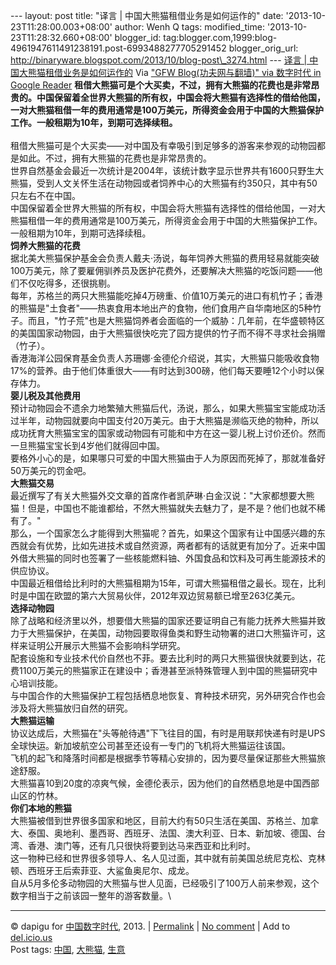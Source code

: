 --- layout: post title: "译言 | 中国大熊猫租借业务是如何运作的" date:
'2013-10-23T11:28:00.003+08:00' author: Wenh Q tags: modified\_time:
'2013-10-23T11:28:32.660+08:00' blogger\_id:
tag:blogger.com,1999:blog-4961947611491238191.post-6993488277705291452
blogger\_orig\_url:
http://binaryware.blogspot.com/2013/10/blog-post\_3274.html ---
[译言 |
中国大熊猫租借业务是如何运作的](http://feedproxy.google.com/~r/chinagfwblog/~3/LovteUugnHE/)
Via ["GFW Blog(功夫网与翻墙)" via 数字时代 in Google
Reader](https://www.blogger.com/blogger.g?blogID=4961947611491238191&pli=1)
**租借大熊猫可是个大买卖，不过，拥有大熊猫的花费也是非常昂贵的。中国保留着全世界大熊猫的所有权，中国会将大熊猫有选择性的借给他国，一对大熊猫租借一年的费用通常是100万美元，所得资金会用于中国的大熊猫保护工作。一般租期为10年，到期可选择续租。**\
[](http://chinadigitaltimes.net/chinese/2013/10/%E8%AF%91%E8%A8%80-%E4%B8%AD%E5%9B%BD%E5%A4%A7%E7%86%8A%E7%8C%AB%E7%A7%9F%E5%80%9F%E4%B8%9A%E5%8A%A1%E6%98%AF%E5%A6%82%E4%BD%95%E8%BF%90%E4%BD%9C%E7%9A%84/22140328_47759/ "22140328_47759")
[](http://chinadigitaltimes.net/chinese/2013/10/%E8%AF%91%E8%A8%80-%E4%B8%AD%E5%9B%BD%E5%A4%A7%E7%86%8A%E7%8C%AB%E7%A7%9F%E5%80%9F%E4%B8%9A%E5%8A%A1%E6%98%AF%E5%A6%82%E4%BD%95%E8%BF%90%E4%BD%9C%E7%9A%84/22140615_28178/ "22140615_28178")
[](http://chinadigitaltimes.net/chinese/2013/10/%E8%AF%91%E8%A8%80-%E4%B8%AD%E5%9B%BD%E5%A4%A7%E7%86%8A%E7%8C%AB%E7%A7%9F%E5%80%9F%E4%B8%9A%E5%8A%A1%E6%98%AF%E5%A6%82%E4%BD%95%E8%BF%90%E4%BD%9C%E7%9A%84/22140828_40723/ "22140828_40723")
[](http://chinadigitaltimes.net/chinese/2013/10/%E8%AF%91%E8%A8%80-%E4%B8%AD%E5%9B%BD%E5%A4%A7%E7%86%8A%E7%8C%AB%E7%A7%9F%E5%80%9F%E4%B8%9A%E5%8A%A1%E6%98%AF%E5%A6%82%E4%BD%95%E8%BF%90%E4%BD%9C%E7%9A%84/22140857_47554/ "22140857_47554")
[](http://chinadigitaltimes.net/chinese/2013/10/%E8%AF%91%E8%A8%80-%E4%B8%AD%E5%9B%BD%E5%A4%A7%E7%86%8A%E7%8C%AB%E7%A7%9F%E5%80%9F%E4%B8%9A%E5%8A%A1%E6%98%AF%E5%A6%82%E4%BD%95%E8%BF%90%E4%BD%9C%E7%9A%84/22140920_15363/ "22140920_15363")
[](http://chinadigitaltimes.net/chinese/2013/10/%E8%AF%91%E8%A8%80-%E4%B8%AD%E5%9B%BD%E5%A4%A7%E7%86%8A%E7%8C%AB%E7%A7%9F%E5%80%9F%E4%B8%9A%E5%8A%A1%E6%98%AF%E5%A6%82%E4%BD%95%E8%BF%90%E4%BD%9C%E7%9A%84/22140947_63146/ "22140947_63146")
[](http://chinadigitaltimes.net/chinese/2013/10/%E8%AF%91%E8%A8%80-%E4%B8%AD%E5%9B%BD%E5%A4%A7%E7%86%8A%E7%8C%AB%E7%A7%9F%E5%80%9F%E4%B8%9A%E5%8A%A1%E6%98%AF%E5%A6%82%E4%BD%95%E8%BF%90%E4%BD%9C%E7%9A%84/22141004_85565/ "22141004_85565")
\
租借大熊猫可是个大买卖——对中国及有幸吸引到足够多的游客来参观的动物园都是如此。不过，拥有大熊猫的花费也是非常昂贵的。\
世界自然基金会最近一次统计是2004年，该统计数字显示世界共有1600只野生大熊猫，受到人文关怀生活在动物园或者饲养中心的大熊猫有约350只，其中有50只左右不在中国。\
中国保留着全世界大熊猫的所有权，中国会将大熊猫有选择性的借给他国，一对大熊猫租借一年的费用通常是100万美元，所得资金会用于中国的大熊猫保护工作。一般租期为10年，到期可选择续租。\
**饲养大熊猫的花费**\
据北美大熊猫保护基金会负责人戴夫·汤说，每年饲养大熊猫的费用轻易就能突破100万美元，除了要雇佣驯养员及医护花费外，还要解决大熊猫的吃饭问题——他们不仅吃得多，还很挑剔。\
每年，苏格兰的两只大熊猫能吃掉4万磅重、价值10万美元的进口有机竹子；香港的熊猫是"土食者"——热衷食用本地出产的食物，他们食用产自华南地区的5种竹子。而且，"竹子荒"也是大熊猫饲养者会面临的一个威胁：几年前，在华盛顿特区的美国国家动物园，由于大熊猫很快吃完了园方提供的竹子而不得不寻求社会捐赠（竹子）。\
香港海洋公园保育基金负责人苏珊娜·金德伦介绍说，其实，大熊猫只能吸收食物17%的营养。由于他们体重很大——有时达到300磅，他们每天要睡12个小时以保存体力。\
**婴儿税及其他费用**\
预计动物园会不遗余力地繁殖大熊猫后代，汤说，那么，如果大熊猫宝宝能成功活过半年，动物园就要向中国支付20万美元。由于大熊猫是濒临灭绝的物种，所以成功抚育大熊猫宝宝的国家或动物园有可能和中方在这一婴儿税上讨价还价。然而一旦熊猫宝宝长到4岁他们就得回中国。\
要格外小心的是，如果哪只可爱的中国大熊猫由于人为原因而死掉了，那就准备好50万美元的罚金吧。\
**大熊猫交易**\
最近撰写了有关大熊猫外交文章的首席作者凯萨琳·白金汉说："大家都想要大熊猫！但是，中国也不能谁都给，不然大熊猫就失去魅力了，是不是？他们也就不稀有了。"\
那么，一个国家怎么才能得到大熊猫呢？首先，如果这个国家有让中国感兴趣的东西就会有优势，比如先进技术或自然资源，两者都有的话就更有加分了。近来中国外借大熊猫的同时也签署了一些核能燃料铀、外国食品和饮料及可再生能源技术的供应协议。\
中国最近租借给比利时的大熊猫租期为15年，可谓大熊猫租借之最长。现在，比利时是中国在欧盟的第六大贸易伙伴，2012年双边贸易额已增至263亿美元。\
**选择动物园**\
除了战略和经济里以外，想要借大熊猫的国家还要证明自己有能力抚养大熊猫并致力于大熊猫保护，在美国，动物园要取得鱼类和野生动物署的进口大熊猫许可，这样来证明公开展示大熊猫不会影响科学研究。\
配套设施和专业技术代价自然也不菲。要去比利时的两只大熊猫很快就要到达，花费1100万美元的熊猫家正在建设中；香港甚至派特殊管理人到中国的熊猫研究中心培训技能。\
与中国合作的大熊猫保护工程包括栖息地恢复、育种技术研究，另外研究合作也会涉及将大熊猫放归自然的研究。\
**大熊猫运输**\
协议达成后，大熊猫在"头等舱待遇"下飞往目的国，有时是用联邦快递有时是UPS全球快运。新加坡航空公司甚至还设有一专门的飞机将大熊猫运往该国。\
飞机的起飞和降落时间都是根据季节等精心安排的，因为要尽量保证那些大熊猫旅途舒服。\
大熊猫喜10到20度的凉爽气候，金德伦表示，因为他们的自然栖息地是中国西部山区的竹林。\
**你们本地的熊猫**\
大熊猫被借到世界很多国家和地区，目前大约有50只生活在美国、苏格兰、加拿大、泰国、奥地利、墨西哥、西班牙、法国、澳大利亚、日本、新加坡、德国、台湾、香港、澳门等，还有几只很快将要到达马来西亚和比利时。\
这一物种已经和世界很多领导人、名人见过面，其中就有前美国总统尼克松、克林顿、西班牙王后索菲亚、大鲨鱼奥尼尔、成龙。\
自从5月多伦多动物园的大熊猫与世人见面，已经吸引了100万人前来参观，这个数字相当于之前该园一整年的游客数量。\

* * * * *

© dapigu for [中国数字时代](http://chinadigitaltimes.net/chinese), 2013.
|
[Permalink](http://chinadigitaltimes.net/chinese/2013/10/%E8%AF%91%E8%A8%80-%E4%B8%AD%E5%9B%BD%E5%A4%A7%E7%86%8A%E7%8C%AB%E7%A7%9F%E5%80%9F%E4%B8%9A%E5%8A%A1%E6%98%AF%E5%A6%82%E4%BD%95%E8%BF%90%E4%BD%9C%E7%9A%84/)
| [No
comment](http://chinadigitaltimes.net/chinese/2013/10/%E8%AF%91%E8%A8%80-%E4%B8%AD%E5%9B%BD%E5%A4%A7%E7%86%8A%E7%8C%AB%E7%A7%9F%E5%80%9F%E4%B8%9A%E5%8A%A1%E6%98%AF%E5%A6%82%E4%BD%95%E8%BF%90%E4%BD%9C%E7%9A%84/#comments)
| Add to
[del.icio.us](http://del.icio.us/post?url=http://chinadigitaltimes.net/chinese/2013/10/%E8%AF%91%E8%A8%80-%E4%B8%AD%E5%9B%BD%E5%A4%A7%E7%86%8A%E7%8C%AB%E7%A7%9F%E5%80%9F%E4%B8%9A%E5%8A%A1%E6%98%AF%E5%A6%82%E4%BD%95%E8%BF%90%E4%BD%9C%E7%9A%84/&title=%E8%AF%91%E8%A8%80%20%7C%20%E4%B8%AD%E5%9B%BD%E5%A4%A7%E7%86%8A%E7%8C%AB%E7%A7%9F%E5%80%9F%E4%B8%9A%E5%8A%A1%E6%98%AF%E5%A6%82%E4%BD%95%E8%BF%90%E4%BD%9C%E7%9A%84)
\
 Post tags:
[中国](http://chinadigitaltimes.net/chinese/tag/%E4%B8%AD%E5%9B%BD/?category=18271),
[大熊猫](http://chinadigitaltimes.net/chinese/tag/%E5%A4%A7%E7%86%8A%E7%8C%AB/?category=18271),
[生意](http://chinadigitaltimes.net/chinese/tag/%E7%94%9F%E6%84%8F/?category=18271)
